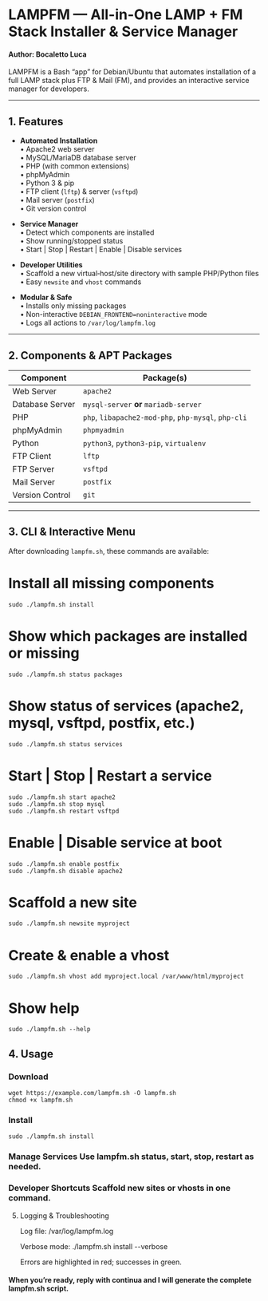 # LAMPFM — All-in-One LAMP + FM Stack Installer & Service Manager
#### Author: Bocaletto Luca

LAMPFM is a Bash “app” for Debian/Ubuntu that automates installation of a full LAMP stack plus FTP & Mail (FM), and provides an interactive service manager for developers.

---

## 1. Features

- **Automated Installation**  
  • Apache2 web server  
  • MySQL/MariaDB database server  
  • PHP (with common extensions)  
  • phpMyAdmin  
  • Python 3 & pip  
  • FTP client (`lftp`) & server (`vsftpd`)  
  • Mail server (`postfix`)  
  • Git version control  

- **Service Manager**  
  • Detect which components are installed  
  • Show running/stopped status  
  • Start | Stop | Restart | Enable | Disable services  

- **Developer Utilities**  
  • Scaffold a new virtual‐host/site directory with sample PHP/Python files  
  • Easy `newsite` and `vhost` commands  

- **Modular & Safe**  
  • Installs only missing packages  
  • Non-interactive `DEBIAN_FRONTEND=noninteractive` mode  
  • Logs all actions to `/var/log/lampfm.log`

---

## 2. Components & APT Packages

| Component        | Package(s)                         |
|------------------|------------------------------------|
| Web Server       | `apache2`                          |
| Database Server  | `mysql-server` **or** `mariadb-server` |
| PHP              | `php`, `libapache2-mod-php`, `php-mysql`, `php-cli` |
| phpMyAdmin       | `phpmyadmin`                       |
| Python           | `python3`, `python3-pip`, `virtualenv` |
| FTP Client       | `lftp`                             |
| FTP Server       | `vsftpd`                           |
| Mail Server      | `postfix`                          |
| Version Control  | `git`                              |

---

## 3. CLI & Interactive Menu

After downloading `lampfm.sh`, these commands are available:

# Install all missing components
    sudo ./lampfm.sh install

# Show which packages are installed or missing
    sudo ./lampfm.sh status packages

# Show status of services (apache2, mysql, vsftpd, postfix, etc.)
    sudo ./lampfm.sh status services

# Start | Stop | Restart a service
    sudo ./lampfm.sh start apache2
    sudo ./lampfm.sh stop mysql
    sudo ./lampfm.sh restart vsftpd

# Enable | Disable service at boot
    sudo ./lampfm.sh enable postfix
    sudo ./lampfm.sh disable apache2

# Scaffold a new site
    sudo ./lampfm.sh newsite myproject

# Create & enable a vhost
    sudo ./lampfm.sh vhost add myproject.local /var/www/html/myproject

# Show help
    sudo ./lampfm.sh --help

## 4. Usage

### Download

    wget https://example.com/lampfm.sh -O lampfm.sh
    chmod +x lampfm.sh

### Install
    sudo ./lampfm.sh install

### Manage Services Use lampfm.sh status, start, stop, restart as needed.

### Developer Shortcuts Scaffold new sites or vhosts in one command.

5. Logging & Troubleshooting

    Log file: /var/log/lampfm.log

    Verbose mode: ./lampfm.sh install --verbose

    Errors are highlighted in red; successes in green.

#### When you’re ready, reply with continua and I will generate the complete lampfm.sh script.
